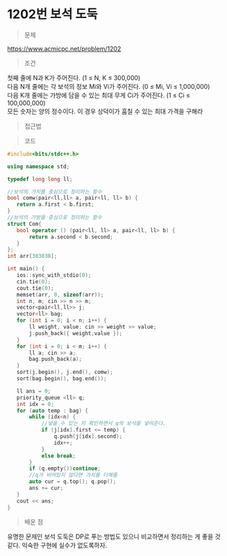 # 1202번 보석 도둑

> 문제

https://www.acmicpc.net/problem/1202

> 조건

첫째 줄에 N과 K가 주어진다. (1 ≤ N, K ≤ 300,000)  
다음 N개 줄에는 각 보석의 정보 Mi와 Vi가 주어진다. (0 ≤ Mi, Vi ≤ 1,000,000)  
다음 K개 줄에는 가방에 담을 수 있는 최대 무게 Ci가 주어진다. (1 ≤ Ci ≤ 100,000,000)  
모든 숫자는 양의 정수이다. 이 경우 상덕이가 훔칠 수 있는 최대 가격을 구해라

> 접근법



> 코드

 ``` c++
#include<bits/stdc++.h>

using namespace std;

typedef long long ll;

//보석의 가치를 중심으로 정리하는 함수
bool comw(pair<ll,ll> a, pair<ll, ll> b) {
	return a.first < b.first;
}
//보석의 가방을 중심으로 정리하는 함수
struct Com{
	bool operator () (pair<ll, ll> a, pair<ll, ll> b) {
		return a.second < b.second;
	}
};
int arr[303030];

int main() {
	ios::sync_with_stdio(0);
	cin.tie(0);
	cout.tie(0);
	memset(arr, 0, sizeof(arr));
	int n, m; cin >> n >> m;
	vector<pair<ll,ll>> j;
	vector<ll> bag;
	for (int i = 0; i < n; i++) {
		ll weight, value; cin >> weight >> value;
		j.push_back({ weight,value });
	}
	for (int i = 0; i < m; i++) {
		ll a; cin >> a;
		bag.push_back(a);
	}
	sort(j.begin(), j.end(), comw);
	sort(bag.begin(), bag.end());

	ll ans = 0;
	priority_queue <ll> q;
	int idx = 0;
	for (auto temp : bag) {
		while (idx<n) {
            //넣을 수 있는 지 확인하면서 q의 보석을 넣어준다.
			if (j[idx].first <= temp) {
				q.push(j[idx].second);
				idx++;
			}
			else break;
		}
		if (q.empty())continue;
        //q가 비어있지 않다면 가치를 더해줌
		auto cur = q.top(); q.pop();
		ans += cur;
	}
	cout << ans;
}
```

> 배운 점

유명한 문제인 보석 도둑은 DP로 푸는 방법도 있으니 비교하면서 정리하는 게 좋을 것 같다. 익숙한 구현에 실수가 없도록하자.